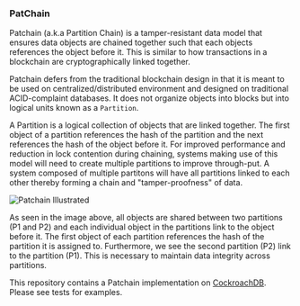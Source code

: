 ### PatChain 

Patchain (a.k.a Partition Chain) is a tamper-resistant data model that ensures data objects are chained together such that each objects references the object before it. This is similar to how transactions in a blockchain are cryptographically linked together. 

Patchain defers from the traditional blockchain design in that it is meant to be used on centralized/distributed environment and designed on traditional ACID-complaint databases. It does not organize objects into blocks but into logical units known as a `Partition`.

A Partition is a logical collection of objects that are linked together. The first object of a partition references the hash of the partition and the next references the hash of the object before it. For improved performance and reduction in lock contention during chaining, systems making use of this model will need to create multiple partitions to improve through-put. A system composed of multiple partitons will have all partitions linked to each other thereby forming a chain and "tamper-proofness" of data. 

![Patchain Illustrated](https://storage.googleapis.com/krogan/patchain_img.png)

As seen in the image above, all objects are shared between two partitions (P1 and P2) and each individual object in the partitions link to the object before it. The first object of each partition references the hash of the partition it is assigned to. Furthermore, we see the second partition (P2) link to the partition (P1). This is necessary to maintain data integrity across partitions. 

This repository contains a Patchain implementation on [CockroachDB](https://www.cockroachlabs.com). Please see tests for examples.